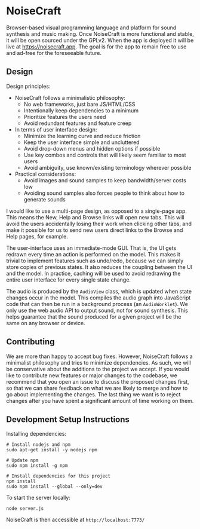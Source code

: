 # NoiseCraft

Browser-based visual programming language and platform for sound synthesis and music making.
Once NoiseCraft is more functional and stable, it will be open sourced under the GPLv2.
When the app is deployed it will be live at https://noisecraft.app. The goal is for the app
to remain free to use and ad-free for the foreseeable future.

## Design

Design principles:
- NoiseCraft follows a minimalistic philosophy:
  - No web frameworks, just bare JS/HTML/CSS
  - Intentionally keep dependencies to a minimum
  - Prioritize features the users need
  - Avoid redundant features and feature creep
- In terms of user interface design:
  - Minimize the learning curve and reduce friction
  - Keep the user interface simple and uncluttered
  - Avoid drop-down menus and hidden options if possible
  - Use key combos and controls that will likely seem familiar to most users
  - Avoid ambiguity, use known/existing terminology wherever possible
- Practical considerations:
  - Avoid images and sound samples to keep bandwidth/server costs low
  - Avoiding sound samples also forces people to think about how to generate sounds

I would like to use a multi-page design, as opposed to a single-page app. This means
the New, Help and Browse links will open new tabs. This will avoid the users accidentally
losing their work when clicking other tabs, and make it possible for us to send new users
direct links to the Browse and Help pages, for example.

The user-interface uses an immediate-mode GUI. That is, the UI gets redrawn every time
an action is performed on the model. This makes it trivial to implement features such
as undo/redo, because we can simply store copies of previous states. It also reduces
the coupling between the UI and the model. In practice, caching will be used to avoid
redrawing the entire user interface for every single state change.

The audio is produced by the `AudioView` class, which is updated when state changes
occur in the model. This compiles the audio graph into JavaScript code that can then
be run in a background process (an `AudioWorklet`). We only use the web audio API
to output sound, not for sound synthesis. This helps guarantee that the sound
produced for a given project will be the same on any browser or device.

## Contributing

We are more than happy to accept bug fixes. However, NoiseCraft follows
a minimalist philosophy and tries to minimize dependencies. As such, we will 
be conservative about the additions to the project we accept. If you would
like to contribute new features or major changes to the codebase, we
recommend that you open an issue to discuss the proposed changes first, so
that we can share feedback on what we are likely to merge and how to go
about implementing the changes. The last thing we want is to reject changes
after you have spent a significant amount of time working on them.

## Development Setup Instructions

Installing dependencies:

```
# Install nodejs and npm
sudo apt-get install -y nodejs npm

# Update npm
sudo npm install -g npm

# Install dependencies for this project
npm install
sudo npm install --global --only=dev
```

To start the server locally:

```
node server.js
```

NoiseCraft is then accessible at `http://localhost:7773/`
